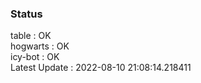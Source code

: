 ### Status


table : OK  
hogwarts : OK  
icy-bot : OK  
Latest Update : 2022-08-10 21:08:14.218411
